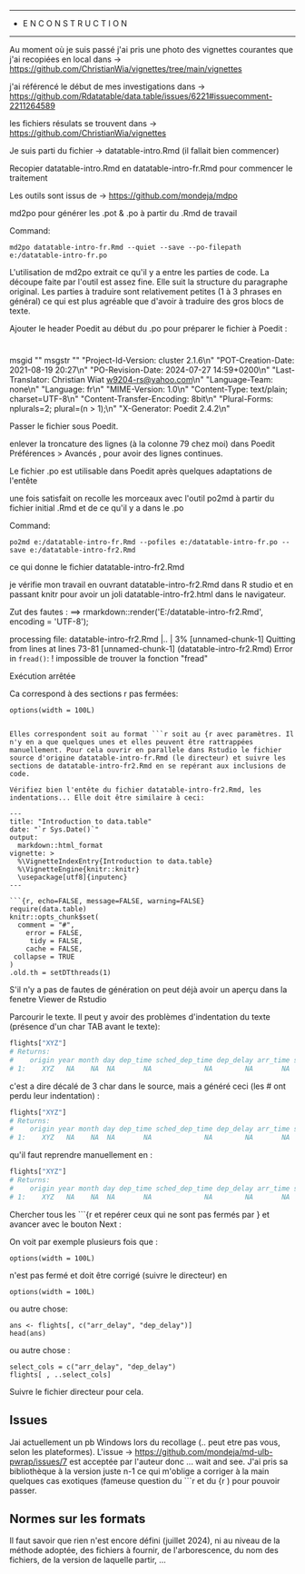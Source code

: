 ----
* E N   C O N S T R U C T I O N  
----
Au moment où je suis passé j'ai pris une photo des vignettes courantes que j'ai recopiées en local dans -> https://github.com/ChristianWia/vignettes/tree/main/vignettes

j'ai référencé le début de mes investigations dans -> https://github.com/Rdatatable/data.table/issues/6221#issuecomment-2211264589


les fichiers résulats se trouvent dans -> https://github.com/ChristianWia/vignettes

Je suis parti du fichier -> datatable-intro.Rmd (il fallait bien commencer)

Recopier datatable-intro.Rmd en datatable-intro-fr.Rmd pour commencer le traitement

Les outils sont issus de -> https://github.com/mondeja/mdpo

md2po  pour générer les .pot & .po à partir du .Rmd de travail

Command:
```
md2po datatable-intro-fr.Rmd --quiet --save --po-filepath e:/datatable-intro-fr.po
```


L'utilisation de md2po extrait ce qu'il y a entre les parties de code. La découpe faite par l'outil est assez fine. Elle suit la structure du paragraphe original. Les parties à traduire sont relativement petites (1 à 3 phrases en général) ce qui est plus agréable que d'avoir à traduire des gros blocs de texte. 

Ajouter le header Poedit au début du .po pour préparer le fichier à Poedit :

#
msgid ""
msgstr ""
"Project-Id-Version: cluster 2.1.6\n"
"POT-Creation-Date: 2021-08-19 20:27\n"
"PO-Revision-Date: 2024-07-27 14:59+0200\n"
"Last-Translator: Christian Wiat <w9204-rs@yahoo.com>\n"
"Language-Team: none\n"
"Language: fr\n"
"MIME-Version: 1.0\n"
"Content-Type: text/plain; charset=UTF-8\n"
"Content-Transfer-Encoding: 8bit\n"
"Plural-Forms: nplurals=2; plural=(n > 1);\n"
"X-Generator: Poedit 2.4.2\n"

Passer le fichier sous Poedit.

enlever la troncature des lignes (à la colonne 79 chez moi) dans Poedit Préférences > Avancés , pour avoir des lignes continues.

Le fichier .po est utilisable dans Poedit après quelques adaptations de l'entête

une fois satisfait on recolle les morceaux avec l'outil   po2md
à partir du fichier initial .Rmd et de ce qu'il y a dans le .po

Command:
```
po2md e:/datatable-intro-fr.Rmd --pofiles e:/datatable-intro-fr.po --save e:/datatable-intro-fr2.Rmd
```

ce qui donne le fichier  datatable-intro-fr2.Rmd

je vérifie mon travail en ouvrant datatable-intro-fr2.Rmd dans R studio et en passant knitr pour avoir un joli datatable-intro-fr2.html dans le navigateur.

Zut des fautes :
==> rmarkdown::render('E:/datatable-intro-fr2.Rmd',  encoding = 'UTF-8');

processing file: datatable-intro-fr2.Rmd
  |..                                                 |   3% [unnamed-chunk-1] 
Quitting from lines  at lines 73-81 [unnamed-chunk-1] (datatable-intro-fr2.Rmd)
Error in `fread()`:
! impossible de trouver la fonction "fread"
                                                                                                             
Exécution arrêtée

Ca correspond à des sections r pas fermées:
```{r
options(width = 100L)
```
```{r}

Elles correspondent soit au format ```r soit au {r avec paramètres. Il n'y en a que quelques unes et elles peuvent être rattrappées manuellement. Pour cela ouvrir en parallele dans Rstudio le fichier source d'origine datatable-intro-fr.Rmd (le directeur) et suivre les sections de datatable-intro-fr2.Rmd en se repérant aux inclusions de code.

Vérifiez bien l'entête du fichier datatable-intro-fr2.Rmd, les indentations... Elle doit être similaire à ceci:

---
title: "Introduction to data.table"
date: "`r Sys.Date()`"
output:
  markdown::html_format
vignette: >
  %\VignetteIndexEntry{Introduction to data.table}
  %\VignetteEngine{knitr::knitr}
  \usepackage[utf8]{inputenc}
---

```{r, echo=FALSE, message=FALSE, warning=FALSE}
require(data.table)
knitr::opts_chunk$set(
  comment = "#",
    error = FALSE,
     tidy = FALSE,
    cache = FALSE,
 collapse = TRUE
)
.old.th = setDTthreads(1)
```

S'il n'y a pas de fautes de génération on peut déjà avoir un aperçu dans la fenetre Viewer de Rstudio

Parcourir le texte. Il peut y avoir des problèmes d'indentation du texte (présence d'un char TAB avant le texte):
  ```r
  flights["XYZ"]
  # Returns:
  #    origin year month day dep_time sched_dep_time dep_delay arr_time sched_arr_time arr_delay carrier flight tailnum ...
  # 1:    XYZ   NA    NA  NA       NA             NA        NA       NA             NA        NA      NA     NA      NA ...
  ```
c'est a dire décalé de 3 char dans le source, mais a généré ceci (les # ont perdu leur indentation) : 
   ```r
   flights["XYZ"]
# Returns:
#    origin year month day dep_time sched_dep_time dep_delay arr_time sched_arr_time arr_delay carrier flight tailnum ...
# 1:    XYZ   NA    NA  NA       NA             NA        NA       NA             NA        NA      NA     NA      NA ...
   ```
qu'il faut reprendre manuellement en :
   ```r
   flights["XYZ"]
   # Returns:
   #    origin year month day dep_time sched_dep_time dep_delay arr_time sched_arr_time arr_delay carrier flight tailnum ...
   # 1:    XYZ   NA    NA  NA       NA             NA        NA       NA             NA        NA      NA     NA      NA ...
   ```


Chercher tous les ```{r et repérer ceux qui ne sont pas fermés par } et avancer avec le bouton Next : 

On voit par exemple plusieurs fois que :
```{r
options(width = 100L)
```
n'est pas fermé et doit être corrigé (suivre le directeur) en 
```{r echo = FALSE}
options(width = 100L)
```

ou autre chose:
```{r j_cols_no_with}
ans <- flights[, c("arr_delay", "dep_delay")]
head(ans)
```

ou autre chose : 
```{r j_cols_dot_prefix}
select_cols = c("arr_delay", "dep_delay")
flights[ , ..select_cols]
```
Suivre le fichier directeur pour cela.


## Issues

Jai actuellement un pb Windows lors du recollage (.. peut etre pas vous, selon les plateformes). L'issue -> https://github.com/mondeja/md-ulb-pwrap/issues/7  est acceptée par l'auteur donc ... wait and see. J'ai pris sa bibliothèque à la version juste n-1 ce qui m'oblige a corriger à la main quelques cas exotiques (fameuse question du ```r et du {r ) pour pouvoir passer. 

## Normes sur les formats

Il faut savoir que rien n'est encore défini (juillet 2024), ni au niveau de la méthode adoptée, des fichiers à fournir, de l'arborescence, du nom des fichiers, de la version de laquelle partir, ...
